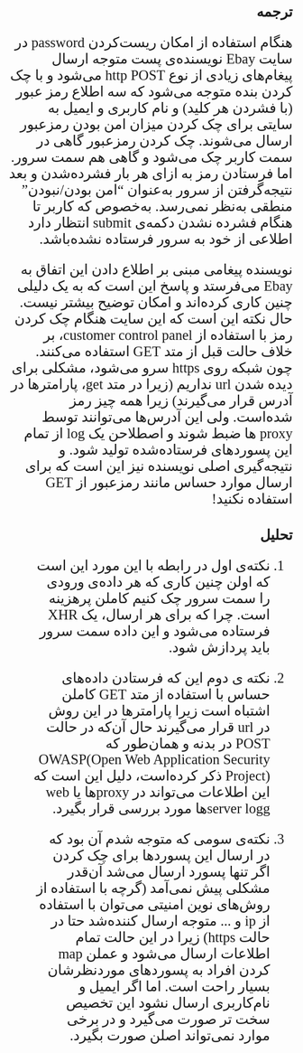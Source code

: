 <style>
  @import url('https://fonts.googleapis.com/css?family=Scheherazade');

  * {
    font-family: 'Scheherazade', Tahoma;
    font-size: 25px;
    direction: rtl;
  }
  
  .page-header {
    font-family: Tahoma;
  }
</style>


## ترجمه

هنگام استفاده از امکان ریست‌کردن password در سایت Ebay نویسنده‌ی پست متوجه ارسال پیغام‌های زیادی از نوع http POST می‌شود و با چک کردن بنده متوجه می‌شود که سه اطلاع رمز عبور (با فشردن هر کلید) و نام کاربری و ایمیل به سایتی برای چک کردن میزان امن بودن رمزعبور ارسال می‌شوند. چک کردن رمزعبور گاهی در سمت کاربر چک می‌شود و گاهی هم سمت سرور. اما فرستادن رمز به ازای هر بار فشرده‌شدن و بعد نتیجه‌گرفتن از سرور به‌عنوان “امن بودن/نبودن” منطقی به‌نظر نمی‌رسد. به‌خصوص که کاربر تا هنگام فشرده نشدن دکمه‌ی submit انتظار دارد اطلاعی از خود به سرور فرستاده نشده‌باشد. 


نویسنده پیغامی مبنی بر اطلاع دادن این اتفاق به Ebay می‌فرستد و پاسخ این است که به یک دلیلی چنین کاری کرده‌اند و امکان توضیح بیشتر نیست. حال نکته این‌ است که این سایت هنگام چک کردن رمز با استفاده از customer control panel، بر خلاف حالت قبل از متد GET استفاده می‌کنند. چون شبکه روی https سرو می‌شود، مشکلی برای دیده شدن url نداریم (زیرا در متد get، پارامترها در آدرس قرار می‌گیرند) زیرا همه چیز رمز شده‌است. ولی این آدرس‌ها می‌توانند توسط proxy ها ضبط شوند و اصطلاحن یک log از تمام این پسوردهای فرستاده‌شده تولید شود. و نتیجه‌گیری اصلی نویسنده نیز این است که برای ارسال موارد حساس مانند رمزعبور از GET استفاده نکنید!

## تحلیل

1. نکته‌ی اول در رابطه با این مورد این است که اولن چنین کاری که هر داده‌ی ورودی را سمت سرور چک کنیم کاملن پرهزینه است. چرا که برای هر ارسال، یک XHR فرستاده می‌شود و این داده سمت سرور باید پردازش شود.

2. نکته ی دوم این که فرستادن داده‌های حساس با استفاده از متد GET‌ کاملن اشتباه است زیرا پارامترها در این روش در url قرار می‌گیرند حال آن‌که در حالت POST در بدنه و همان‌طور که OWASP(Open Web Application Security Project) ذکر کرده‌است، دلیل این است که این اطلاعات می‌تواند در proxyها یا web server loggها مورد بررسی قرار بگیرد.

3. نکته‌ی سومی که متوجه شدم آن بود که در ارسال این پسوردها برای چک کردن اگر تنها پسورد ارسال می‌شد آن‌قدر مشکلی پیش نمی‌آمد (گرچه با استفاده از روش‌های نوین امنیتی می‌توان با استفاده از ip و ... متوجه ارسال کننده‌شد حتا در حالت https) زیرا در این حالت تمام اطلاعات ارسال می‌شود و عملن map کردن افراد به پسوردهای موردنظرشان بسیار راحت است. اما اگر ایمیل و نام‌کاربری ارسال نشود این تخصیص سخت تر صورت می‌گیرد و در برخی موارد نمی‌تواند اصلن صورت بگیرد.
